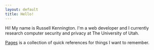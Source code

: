 ```yaml
---
layout: default
title: Hello!
---
```


Hi! My name is Russell Kennington.
I'm a web developer and I currently research
computer security and privacy at The University of Utah.

[Pages](/pages) is a collection of quick references for things I want to remember.
